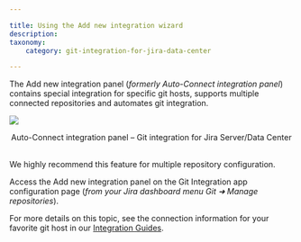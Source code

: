 ```yaml
---

title: Using the Add new integration wizard
description:
taxonomy:
    category: git-integration-for-jira-data-center

---
```


The Add new integration panel (_formerly Auto-Connect integration panel_) contains special integration for specific git hosts, supports multiple connected repositories and automates git integration.

![](https://bigbrassband.atlassian.net/wiki/download/attachments/1930397044/gitserver-auto-connect-panel.png?version=1&modificationDate=1630642820167&cacheVersion=1&api=v2)

<div align='center'>
    Auto-Connect integration panel – Git integration for Jira Server/Data Center
</div>
<br>

We highly recommend this feature for multiple repository configuration.

Access the Add new integration panel on the Git Integration app configuration page (_from your Jira dashboard menu Git ➜ Manage repositories_).

For more details on this topic, see the connection information for your favorite git host in our [Integration Guides](/git-integration-for-jira-self-managed/Integration-Guides).

